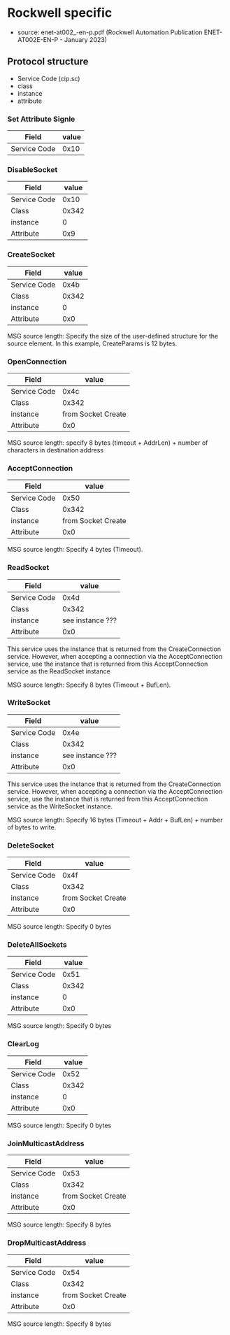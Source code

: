# Rockwell specific 
- source: enet-at002_-en-p.pdf (Rockwell Automation Publication ENET-AT002E-EN-P - January 2023)

## Protocol structure
- Service Code (cip.sc)
- class
- instance
- attribute

### Set Attribute Signle
| Field | value |
| ----- | ----- |
| Service Code | 0x10 |

### DisableSocket
| Field | value |
| ----- | ----- |
| Service Code | 0x10 |
| Class | 0x342 |
| instance | 0 |
| Attribute | 0x9 |

### CreateSocket
| Field | value |
| ----- | ----- |
| Service Code | 0x4b |
| Class | 0x342 |
| instance | 0 |
| Attribute | 0x0 |

MSG source length: Specify the size of the user-defined structure for the source element. In this example, CreateParams is 12 bytes.

### OpenConnection
| Field | value |
| ----- | ----- |
| Service Code | 0x4c |
| Class | 0x342 |
| instance | from Socket Create |
| Attribute | 0x0 |

MSG source length: specify 8 bytes (timeout + AddrLen) + number of characters in destination address

### AcceptConnection
| Field | value |
| ----- | ----- |
| Service Code | 0x50 |
| Class | 0x342 |
| instance | from Socket Create |
| Attribute | 0x0 |

MSG source length: Specify 4 bytes (Timeout).

### ReadSocket
| Field | value |
| ----- | ----- |
| Service Code | 0x4d |
| Class | 0x342 |
| instance | see instance ??? |
| Attribute | 0x0 |

This service uses the instance that is returned from the CreateConnection service. However, when accepting a connection via the
AcceptConnection service, use the instance that is returned from this AcceptConnection service as the ReadSocket instance

MSG source length: Specify 8 bytes (Timeout + BufLen).

### WriteSocket
| Field | value |
| ----- | ----- |
| Service Code | 0x4e |
| Class | 0x342 |
| instance | see instance ??? |
| Attribute | 0x0 |

This service uses the instance that is returned from the CreateConnection service. However, when accepting a connection via the
AcceptConnection service, use the instance that is returned from this AcceptConnection service as the WriteSocket instance.

MSG source length: Specify 16 bytes (Timeout + Addr + BufLen) + number of bytes to write.

### DeleteSocket
| Field | value |
| ----- | ----- |
| Service Code | 0x4f |
| Class | 0x342 |
| instance | from Socket Create|
| Attribute | 0x0 |

MSG source length: Specify 0 bytes 

### DeleteAllSockets
| Field | value |
| ----- | ----- |
| Service Code | 0x51 |
| Class | 0x342 |
| instance | 0 |
| Attribute | 0x0 |

MSG source length: Specify 0 bytes 

### ClearLog
| Field | value |
| ----- | ----- |
| Service Code | 0x52 |
| Class | 0x342 |
| instance | 0 |
| Attribute | 0x0 |

MSG source length: Specify 0 bytes 

### JoinMulticastAddress
| Field | value |
| ----- | ----- |
| Service Code | 0x53 |
| Class | 0x342 |
| instance | from Socket Create |
| Attribute | 0x0 |

MSG source length: Specify 8 bytes 

### DropMulticastAddress
| Field | value |
| ----- | ----- |
| Service Code | 0x54 |
| Class | 0x342 |
| instance | from Socket Create |
| Attribute | 0x0 |

MSG source length: Specify 8 bytes 